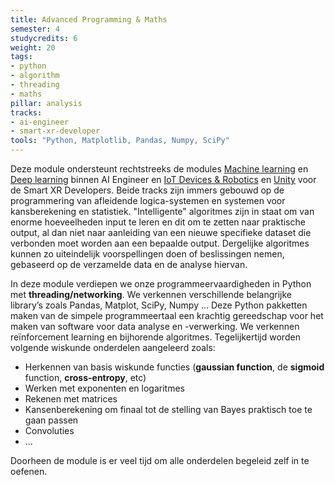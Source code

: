 ```yaml
---
title: Advanced Programming & Maths
semester: 4
studycredits: 6
weight: 20
tags:
- python 
- algorithm 
- threading
- maths
pillar: analysis
tracks:
- ai-engineer
- smart-xr-developer
tools: "Python, Matplotlib, Pandas, Numpy, SciPy"
---
```


Deze module ondersteunt rechtstreeks de modules [Machine learning](/programma/machine-learning) en [Deep learning](/programma/deep-learning/) binnen AI Engineer en [IoT Devices & Robotics](/programma/iot-devices-robotics) en [Unity](/programma/unity) voor de Smart XR Developers. Beide tracks zijn immers gebouwd op de programmering van afleidende logica-systemen en systemen voor kansberekening en statistiek. "Intelligente" algoritmes zijn in staat om van enorme hoeveelheden input te leren en dit om te zetten naar praktische output, al dan niet naar aanleiding van een nieuwe specifieke dataset die verbonden moet worden aan een bepaalde output. Dergelijke algoritmes kunnen zo uiteindelijk voorspellingen doen of beslissingen nemen, gebaseerd op de verzamelde data en de analyse hiervan.

In deze module verdiepen we onze programmeervaardigheden in Python met **threading/networking**. We verkennen verschillende belangrijke library’s zoals Pandas, Matplot, SciPy, Numpy ... Deze Python pakketten maken van de simpele programmeertaal een krachtig gereedschap voor het maken van software voor data analyse en -verwerking. We verkennen reïnforcement learning en bijhorende algoritmes.
Tegelijkertijd worden volgende wiskunde onderdelen aangeleerd zoals:

- Herkennen van basis wiskunde functies (**gaussian function**, de **sigmoid** function, **cross-entropy**, etc)
- Werken met exponenten en logaritmes 
- Rekenen met matrices 
- Kansenberekening om finaal tot de stelling van Bayes praktisch toe te gaan passen
- Convoluties
- ...

Doorheen de module is er veel tijd om alle onderdelen begeleid zelf in te oefenen. 
